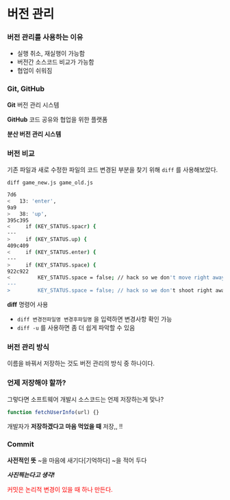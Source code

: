 # 버전 관리

### 버전 관리를 사용하는 이유

- 실행 취소, 재실행이 가능함
- 버전간 소스코드 비교가 가능함
- 협업이 쉬워짐

### Git, GitHub

**Git**
버전 관리 시스템

**GitHub**
코드 공유와 협업을 위한 플랫폼

**분산 버전 관리 시스템**

### 버전 비교

기존 파일과 새로 수정한 파일의 코드 변경된 부분을 찾기 위해 `diff` 를 사용해보았다.

`diff game_new.js game_old.js`

```bash
7d6
<   13: 'enter',
9a9
>   38: 'up',
395c395
<     if (KEY_STATUS.spacr) {
---
>     if (KEY_STATUS.up) {
409c409
<     if (KEY_STATUS.enter) {
---
>     if (KEY_STATUS.space) {
922c922
<         KEY_STATUS.space = false; // hack so we don't move right away
---
>         KEY_STATUS.space = false; // hack so we don't shoot right away
```

**diff** 명령어 사용

- `diff 변경전파일명 변경후파일명` 을 입력하면 변경사항 확인 가능
- `diff -u` 를 사용하면 좀 더 쉽게 파악할 수 있음

### 버전 관리 방식

이름을 바꿔서 저장하는 것도 버전 관리의 방식 중 하나이다.

### 언제 저장해야 할까?

그렇다면 소프트웨어 개발시 소스코드는 언제 저장하는게 맞나?

```js
function fetchUserInfo(url) {}
```

개발자가 **저장하겠다고 마음 먹었을 때** 저장,, !!

### Commit

**사전적인 뜻**
~을 마음에 새기다[기억하다]
~을 적어 두다

**_사진찍는다고 생각!_**

<span style="color:red;">커밋은 논리적 변경이 있을 때 하나 만든다.</span>

